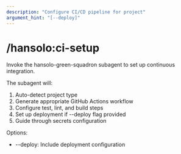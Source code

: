 ```yaml
---
description: "Configure CI/CD pipeline for project"
argument_hint: "[--deploy]"
---
```


# /hansolo:ci-setup

Invoke the hansolo-green-squadron subagent to set up continuous integration.

The subagent will:
1. Auto-detect project type
2. Generate appropriate GitHub Actions workflow
3. Configure test, lint, and build steps
4. Set up deployment if --deploy flag provided
5. Guide through secrets configuration

Options:
- --deploy: Include deployment configuration